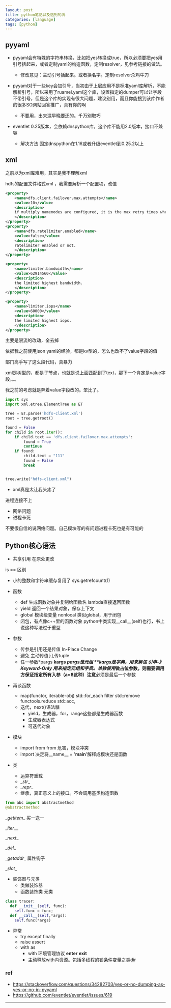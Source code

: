 ```yaml
---
layout: post
title: python笔记以及遇到的坑
categories: [language]
tags: [python]
---
```






 ## pyyaml

- pyyaml会有特殊的字符串转换，比如把yes转换成true，所以必须要把yes用引号括起来，或者定制yaml的构造函数，定制resolver，见参考链接的做法。
  
  - 修改意见：主动引号括起来。或者换名字。定制resolver杀鸡牛刀
  
- pyyaml对于一些key会加引号，当初由于上层应用不是标准yaml库解析，不能解析引号，所以采用了ruamel.yaml这个库，设置指定的dumper可以让字段不带引号，但是这个库的实现有很大问题，建议别用，而且你能搜到该库作者的很多SO网站回答推广，真有你的啊
  
  - 不要用，出来混早晚要还的。千万别取巧
  
- eventlet 0.25版本，会依赖dnspython库，这个库不能用2.0版本，接口不兼容
  
  - 解决方法 固定dnspython在1.16或者升级eventlet到0.25.2以上
  
  
  
  
  
## xml

  之前以为xml库难用，其实是我不理解xml

  hdfs的配置文件格式xml ，我需要解析一个配置项，改值

  ```xml
  <property>
      <name>dfs.client.failover.max.attempts</name>
      <value>10</value>
      <description>
      if multiply namenodes are configured, it is the max retry times when the dfs client try to issue a RPC call. default is 75.
      </description>
  </property>
  <property>
      <name>dfs.ratelimiter.enabled</name>
      <value>false</value>
      <description>
      ratelimiter enabled or not.
      </description>
  </property>
  
  <property>
      <name>limiter.bandwidth</name>
      <value>62914560</value>
      <description>
      the limited highest bandwidth.
      </description>
  </property>
  
  <property>
      <name>limiter.iops</name>
      <value>60000</value>
      <description>
      the limited highest iops.
      </description>
  </property>
  
  ```

  主要是限流的改动，全去掉

  依据我之前使用json yaml的经验，都是kv型的，怎么也改不了value字段的值

  部门高手写了这么段代码，真暴力

  xml是树型的，都是子节点，也就是说上面匹配到了text，那下一个肯定是value字段。。。

  我之前的考虑就是奔着value字段改的。笨比了。

  ```python
  import sys
  import xml.etree.ElementTree as ET
  
  tree = ET.parse('hdfs-client.xml')
  root = tree.getroot()
  
  found = False
  for child in root.iter():
      if child.text == 'dfs.client.failover.max.attempts':
          found = True
          continue
      if found:
          child.text = "111"
          found = False
          break
  
  
  tree.write("hdfs-client.xml")
  
  ```

  

  - xml真是太让我头疼了





进程连接不上

- 网络问题
- 进程卡死 

不要很自信的说网络问题。自己模块写的有问题进程卡死也是有可能的





## Python核心语法

- 共享引用 在原处更改

 is == 区别

- 小的整数和字符串缓存复用了 sys.getrefcount(1)

- 函数
  - def 生成函数对象并复制给函数名 lambda直接返回函数
  - yield 返回一个结果对象，保存上下文
  - global 模块级变量 nonlocal 类似global，用于闭包
  - 闭包，有点像c++里的函数对象 python中类实现__call__(self)也行，书上说这种写法过于重型

- 参数
  - 传参是引用还是传值 In-Place Change
  - 避免 主动传值[:],传tuple
  - 任一参数*pargs **kargs *pargs是元组 **kargs是字典，用来解包 引申-》Keyword-Only 用来指定元组和字典。单独使用*做占位参数，则需要调用方保证指定所有入参（a=8这种）注意**必须是最后一个参数

- 再谈函数
  - map(functor, iterable-obj) std::for_each filter std::remove functools.reduce std::acc,
  - 迭代，next()语法糖
    - yield，生成器，for，range这些都是生成器函数
    - 生成器表达式
    - 可迭代对象

- 模块
  - import from from 危害，模块冲突
  - import 决定将__name__ = '__main__'解释成模块还是函数

- 类
  - 运算符重载
  - \__str__
  - \__repr__
  - 继承，真正意义上的接口。不会调用基类构造函数

```python
from abc import abstractmethod
@abstractmethod
```

\__getitem__ 买一送一

\__iter___

\__next__

\__del__

 \__getaddr__ 属性钩子

\__slot__

- 装饰器与元类
  - 类做装饰器
  - 函数装饰类 元类

```python
class tracer:
  def __init__(self, func):
    self.func = func;
  def __call__(self,*args):
    self.func(*args)
```



- 异常
  - try except finally 
  - raise assert
  - with as
    - with 环境管理协议 __enter__ __exit__
    - 主动释放with内资源。包括多线程的锁条件变量之类dir



### ref

- https://stackoverflow.com/questions/34282703/yes-or-no-dumping-as-yes-or-no-in-pyyaml
- https://github.com/eventlet/eventlet/issues/619



---

